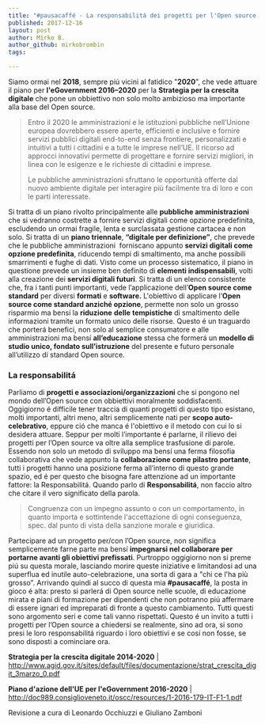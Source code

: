 ```yaml
---
title: "#pausacaffé - La responsabilitá dei progetti per l'Open source per un mondo digitale"
published: 2017-12-16
layout: post
author: Mirko B.
author_github: mirkobrombin
tags:

---
```

<p><span>Siamo ormai nel <strong>2018</strong>, sempre piú vicini al fatidico "<strong>2020</strong>", che vede attuare il piano per <strong>l'eGovernment 2016–2020</strong> per la <strong>Strategia per la crescita digitale</strong> che pone un obbiettivo non solo molto ambizioso ma importante alla base del Open source.</span></p><blockquote><p><span>Entro il 2020 le amministrazioni e le istituzioni pubbliche nell’Unione europea dovrebbero essere aperte, efficienti e inclusive e fornire servizi pubblici digitali end-to-end senza frontiere, personalizzati e intuitivi a tutti i cittadini e a tutte le imprese nell’UE. Il ricorso ad approcci innovativi permette di progettare e fornire servizi migliori, in linea con le esigenze e le richieste di cittadini e imprese. </span></p><p><span>Le pubbliche amministrazioni sfruttano le opportunità offerte dal nuovo ambiente digitale per interagire più facilmente tra di loro e con le parti interessate.</span></p></blockquote><p><span>Si tratta di un piano rivolto principalmente alle <strong>pubbliche amministrazioni</strong> che si vedranno costrette a fornire servizi digitali come opzione predefinita, escludendo un ormai fragile, lenta e surclassata gestione cartacea e non solo.</span> <span>Si tratta di un <strong>piano triennale</strong>, <strong>“digitale per definizione”</strong>, che prevede che le pubbliche amministrazioni&nbsp; forniscano appunto <strong>servizi digitali come opzione predefinita</strong>, riducendo tempi di smaltimento, ma anche possibili smarrimenti e fughe di dati. </span> <span>Visto come un processo sistematico, il piano in questione prevede un insieme ben definito di <strong>elementi indispensabili</strong>, volti alla creazione dei <strong>servizi digitali futuri</strong>. Si tratta di un elenco consistente che, fra i tanti punti importanti, vede l’applicazione dell’<strong>Open source come standard</strong> per diversi <strong>formati</strong> e <strong>software.</strong></span> <span>L'obiettivo di applicare l’<strong>Open source come standard anziché opzione</strong>, permette non solo un grosso risparmio ma bensí la <strong>riduzione</strong> <strong>delle</strong> <strong>tempistiche</strong> di smaltimento delle informazioni tramite un formato unico delle risorse. Questo é un traguardo che porterá benefici, non solo al semplice consumatore e alle amministrazioni ma bensí <strong>all’educazione</strong> stessa che formerá un <strong>modello di studio unico, fondato sull’istruzione</strong> del presente e futuro personale all’utilizzo di standard Open source.</span></p><h3><span>La responsabilitá</span></h3><p><span>Parliamo di <strong>progetti e associazioni/organizzazioni</strong> che si pongono nel mondo dell’Open source con obbiettivi moralmente soddisfacenti.</span> <span>Oggigiorno é difficile tener traccia di quanti progetti di questo tipo esistano, molti importanti, altri meno, altri semplicemente nati per <strong>scopo </strong><strong>auto-celebrativo</strong>, eppure ció che manca é l'obiettivo e il metodo con cui lo si desidera attuare.</span> <span>Seppur per molti l’importante é parlarne, il rilievo dei progetti per l’Open source va oltre alla semplice trasfusione di parole. Essendo non solo un metodo di sviluppo ma bensí una ferma filosofia collaborativa che vede appunto la <strong>collaborazione come pilastro portante</strong>, tutti i progetti hanno una posizione ferma all’interno di questo grande spazio, ed é per questo che bisogna fare attenzione ad un importante fattore: la Responsabilitá.</span> <span>Quando parlo di <strong>Responsabilitá</strong>, non faccio altro che citare il vero significato della parola.</span></p><blockquote><p>Congruenza con un impegno assunto o con un comportamento, in quanto importa e sottintende l'accettazione di ogni conseguenza, spec. dal punto di vista della sanzione morale e giuridica.</p></blockquote><p><span>Partecipare ad un progetto per/con l’Open source, non significa semplicemente farne parte ma bensí <strong>impegnarsi nel collaborare per portarne avanti gli obiettivi prefissati</strong>. Purtroppo oggigiorno non si preme piú su questa morale, lasciando morire queste iniziative e limitandosi ad una superflua ed inutile auto-celebrazione, una sorta di gara a "chi ce l'ha più grosso”.</span> <span>Arrivando quindi al succo di questa mia <strong>#pausacaffé</strong>, la posta in gioco é alta: presto si parlerá di Open source nelle scuole, di educazione mirata e piani di formazione per dipendenti che non potranno piú affermare di essere ignari ed impreparati di fronte a questo cambiamento. Tutti questi sono argomento seri e come tali vanno rispettati.</span> <span>Questo é un invito a tutti i progetti per l’Open source a chiedersi se realmente, sino ad ora, si sono presi le loro responsabilitá riguardo i loro obiettivi e se cosí non fosse, se sono disposti a cominciare ora.</span></p><p><strong>Strategia per la crescita digitale 2014-2020</strong> | <a href="http://www.agid.gov.it/sites/default/files/documentazione/strat_crescita_digit_3marzo_0.pdf">http://www.agid.gov.it/sites/default/files/documentazione/strat_crescita_digit_3marzo_0.pdf</a></p><p><strong>Piano d'azione dell'UE per l'eGovernment 2016-2020</strong> | <a href="http://doc989.consiglioveneto.it/oscc/resources/1-2016-179-IT-F1-1.pdf">http://doc989.consiglioveneto.it/oscc/resources/1-2016-179-IT-F1-1.pdf</a></p><p>Revisione a cura di Leonardo Occhiuzzi e Giuliano Zamboni</p>